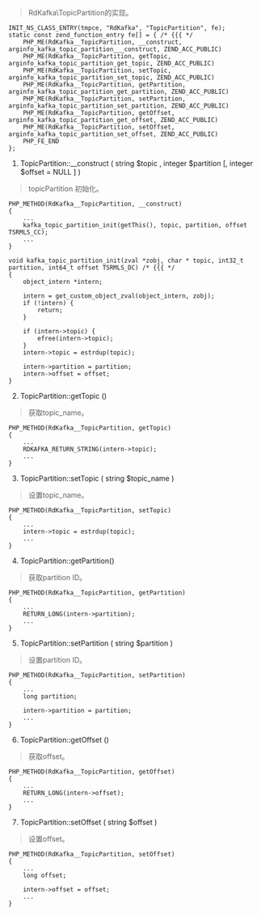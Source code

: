 > RdKafka\TopicPartition的实现。


```
INIT_NS_CLASS_ENTRY(tmpce, "RdKafka", "TopicPartition", fe);
static const zend_function_entry fe[] = { /* {{{ */
    PHP_ME(RdKafka__TopicPartition, __construct, arginfo_kafka_topic_partition___construct, ZEND_ACC_PUBLIC)
    PHP_ME(RdKafka__TopicPartition, getTopic, arginfo_kafka_topic_partition_get_topic, ZEND_ACC_PUBLIC)
    PHP_ME(RdKafka__TopicPartition, setTopic, arginfo_kafka_topic_partition_set_topic, ZEND_ACC_PUBLIC)
    PHP_ME(RdKafka__TopicPartition, getPartition, arginfo_kafka_topic_partition_get_partition, ZEND_ACC_PUBLIC)
    PHP_ME(RdKafka__TopicPartition, setPartition, arginfo_kafka_topic_partition_set_partition, ZEND_ACC_PUBLIC)
    PHP_ME(RdKafka__TopicPartition, getOffset, arginfo_kafka_topic_partition_get_offset, ZEND_ACC_PUBLIC)
    PHP_ME(RdKafka__TopicPartition, setOffset, arginfo_kafka_topic_partition_set_offset, ZEND_ACC_PUBLIC)
    PHP_FE_END
};
```

1. TopicPartition::__construct ( string $topic , integer $partition [, integer $offset = NULL ] )
> topicPartition 初始化。

```
PHP_METHOD(RdKafka__TopicPartition, __construct)
{
    ...
    kafka_topic_partition_init(getThis(), topic, partition, offset TSRMLS_CC);
    ...
}

void kafka_topic_partition_init(zval *zobj, char * topic, int32_t partition, int64_t offset TSRMLS_DC) /* {{{ */
{
    object_intern *intern;

    intern = get_custom_object_zval(object_intern, zobj);
    if (!intern) {
        return;
    }

    if (intern->topic) {
        efree(intern->topic);
    }
    intern->topic = estrdup(topic);

    intern->partition = partition;
    intern->offset = offset;
}
```

2. TopicPartition::getTopic ()
> 获取topic_name。

```
PHP_METHOD(RdKafka__TopicPartition, getTopic)
{
    ...
    RDKAFKA_RETURN_STRING(intern->topic);
    ...
}
```

3. TopicPartition::setTopic ( string $topic_name ) 
> 设置topic_name。

```
PHP_METHOD(RdKafka__TopicPartition, setTopic)
{
    ...
    intern->topic = estrdup(topic);
    ...
}
```

4. TopicPartition::getPartition()
> 获取partition ID。

```
PHP_METHOD(RdKafka__TopicPartition, getPartition)
{
    ...
    RETURN_LONG(intern->partition);
    ...
}
```

5. TopicPartition::setPartition ( string $partition )
> 设置partition ID。

```
PHP_METHOD(RdKafka__TopicPartition, setPartition)
{
    ...
    long partition;
    
    intern->partition = partition;
    ...
}
```

6. TopicPartition::getOffset ()
> 获取offset。

```
PHP_METHOD(RdKafka__TopicPartition, getOffset)
{
    ...
    RETURN_LONG(intern->offset);
    ...
}
```

7. TopicPartition::setOffset ( string $offset )
> 设置offset。

```
PHP_METHOD(RdKafka__TopicPartition, setOffset)
{
    ...
    long offset;
    
    intern->offset = offset;
    ...
}
```
